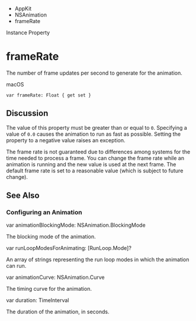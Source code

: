 

- AppKit
- NSAnimation
-  frameRate 

Instance Property

# frameRate

The number of frame updates per second to generate for the animation.

macOS

``` source
var frameRate: Float { get set }
```

## Discussion

The value of this property must be greater than or equal to `0`. Specifying a value of `0.0` causes the animation to run as fast as possible. Setting the property to a negative value raises an exception.

The frame rate is not guaranteed due to differences among systems for the time needed to process a frame. You can change the frame rate while an animation is running and the new value is used at the next frame. The default frame rate is set to a reasonable value (which is subject to future change).

## See Also

### Configuring an Animation

var animationBlockingMode: NSAnimation.BlockingMode

The blocking mode of the animation.

var runLoopModesForAnimating: [RunLoop.Mode]?

An array of strings representing the run loop modes in which the animation can run.

var animationCurve: NSAnimation.Curve

The timing curve for the animation.

var duration: TimeInterval

The duration of the animation, in seconds.

